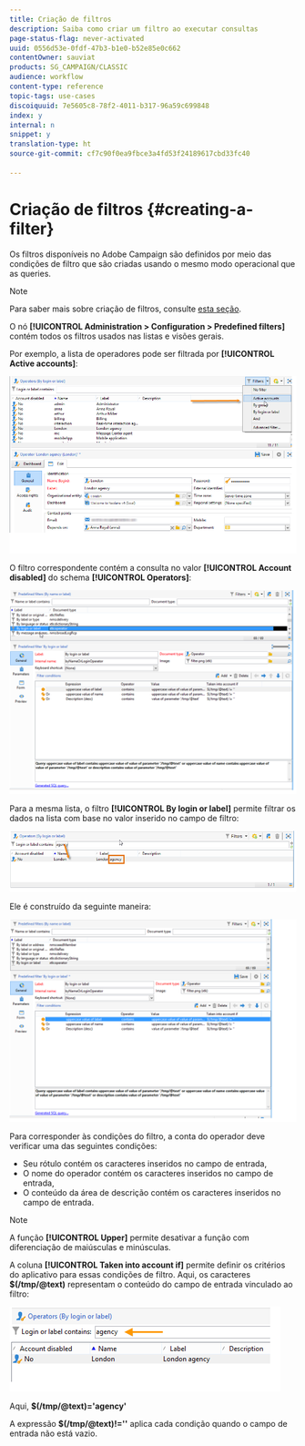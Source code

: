 ```yaml
---
title: Criação de filtros
description: Saiba como criar um filtro ao executar consultas
page-status-flag: never-activated
uuid: 0556d53e-0fdf-47b3-b1e0-b52e85e0c662
contentOwner: sauviat
products: SG_CAMPAIGN/CLASSIC
audience: workflow
content-type: reference
topic-tags: use-cases
discoiquuid: 7e5605c8-78f2-4011-b317-96a59c699848
index: y
internal: n
snippet: y
translation-type: ht
source-git-commit: cf7c90f0ea9fbce3a4fd53f24189617cbd33fc40

---
```



# Criação de filtros {#creating-a-filter}

Os filtros disponíveis no Adobe Campaign são definidos por meio das condições de filtro que são criadas usando o mesmo modo operacional que as queries.

>[!NOTE]
>
>Para saber mais sobre criação de filtros, consulte [esta seção](../../platform/using/filtering-options.md).

O nó **[!UICONTROL Administration > Configuration > Predefined filters]** contém todos os filtros usados nas listas e visões gerais.

Por exemplo, a lista de operadores pode ser filtrada por **[!UICONTROL Active accounts]**:

![](assets/query_editor_filter_sample_1.png)

O filtro correspondente contém a consulta no valor **[!UICONTROL Account disabled]** do schema **[!UICONTROL Operators]**:

![](assets/query_editor_filter_sample_2.png)

Para a mesma lista, o filtro **[!UICONTROL By login or label]** permite filtrar os dados na lista com base no valor inserido no campo de filtro:

![](assets/query_editor_filter_sample_3.png)

Ele é construído da seguinte maneira:

![](assets/query_editor_filter_sample_4.png)

Para corresponder às condições do filtro, a conta do operador deve verificar uma das seguintes condições:

* Seu rótulo contém os caracteres inseridos no campo de entrada,
* O nome do operador contém os caracteres inseridos no campo de entrada,
* O conteúdo da área de descrição contém os caracteres inseridos no campo de entrada.

>[!NOTE]
>
>A função **[!UICONTROL Upper]** permite desativar a função com diferenciação de maiúsculas e minúsculas.

A coluna **[!UICONTROL Taken into account if]** permite definir os critérios do aplicativo para essas condições de filtro. Aqui, os caracteres **$(/tmp/@text)** representam o conteúdo do campo de entrada vinculado ao filtro:

![](assets/query_editor_filter_sample_5.png)

Aqui, **$(/tmp/@text)=&#39;agency&#39;**

A expressão **$(/tmp/@text)!=&#39;&#39;** aplica cada condição quando o campo de entrada não está vazio.
